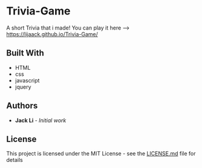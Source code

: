 # Trivia-Game
A short Trivia that i made!
You can play it here --> https://lijaack.github.io/Trivia-Game/


## Built With

* HTML
* css
* javascript
* jquery

## Authors

* **Jack Li** - *Initial work* 


## License

This project is licensed under the MIT License - see the [LICENSE.md](LICENSE.md) file for details
